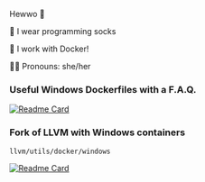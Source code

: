 Hewwo 👋

🧦 I wear programming socks

🐋 I work with Docker!

🏳️‍⚧️ Pronouns: she/her

### Useful Windows Dockerfiles with a F.A.Q.

[![Readme Card](https://github-readme-stats.vercel.app/api/pin/?username=yatima1460&repo=Windows-Docker-Images)](https://github.com/yatima1460/Windows-Docker-Images)

### Fork of LLVM with Windows containers

`llvm/utils/docker/windows`

[![Readme Card](https://github-readme-stats.vercel.app/api/pin/?username=yatima1460&repo=llvm-project)](https://github.com/yatima1460/llvm-project)

